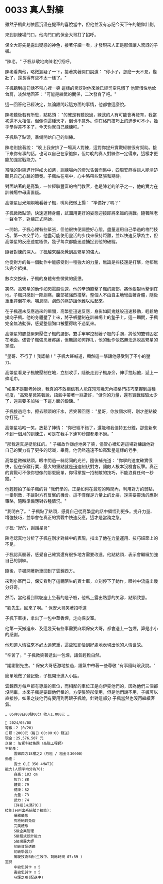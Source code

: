 # 0033 真人對練

雖然子楓此刻依舊沉浸在提車的喜悅當中，但他並沒有忘記今天下午的鍛鍊計劃。

來到訓練場門口，他向門口的保全大哥打了招呼。

保全大哥先是露出疑惑的神色，接著仔細一看，才發現來人正是那個讓人驚訝的子楓。

"陳老。"
子楓恭敬地向陳老打招呼。

陳老看向他，略微遲疑了一下，接著笑著開口說道：
"你小子，怎麼一天不見，變壯了，還長得有些不太一樣了。"

子楓聽到這句話不禁心裡一笑
這樣的驚訝對他來說已經司空見慣了
他習慣性地耸耸肩，淡然地回答：
"可能是練武的關係，二次發育了吧。"

這一回答他已經決定，無論誰問起這方面的事情，他都會這麼說。

陳老聽後若有所思，點點頭：
"的確是有聽說過，練武的人有可能會再發育，我當初還不太相信，但像你這種天才，倒也不意外。你在格鬥技巧上的進步可不小，幾乎學得差不多了，今天你就自己練練吧。"

子楓點了點頭，準備開始自己的訓練。

陳老則接著說：
"晚上我安排了一場真人對練，這對你提升實戰經驗很有幫助。接下來你有事的話，也可以自己在家鍛鍊，但每晚的真人對練你一定得來，這樣才更能加強實戰能力。"

當晚的對練進行得如火如荼，訓練場內的燈光昏黃而集中，四周安靜得讓人能清楚聽見自己心跳的節奏。子楓站在場中，心中略帶些緊張和期待。

對面站著的是高繁，一位經驗豐富的格鬥教官，也是陳老的弟子之一，他的實力在訓練場中毋庸置疑。

高繁星目光炯炯地看著子楓，嘴角微微上揚：
"準備好了嗎？"

子楓微微點頭，快速運轉身體，試圖用更好的姿態迎接即將來臨的挑戰。隨著陳老一聲令下，對練正式開始。

一開始，子楓心裡有些緊張，但他很快便調整好心態，盡量運用自己學過的格鬥技巧。第一次交手時，他盡可能使用靈活的步伐來保持距離，並以快速反擊為主，但高繁星的反應速度極快，幾乎每次都能迅速捕捉到他的破綻。

隨著對練的深入，子楓越來越感覺到高繁星的強大。

他從對方的每一個動作中能感受到一種強大的力量，無論是摔技還是打擊，他都無法完全抵擋。

數次交換後，子楓的身體有些微微的疲憊。

突然，高繁星的動作如閃電般快速，他的拳頭直擊子楓的腹部，將他狠狠地擊倒在地。子楓只感到一陣劇痛，腹部被強烈撞擊，整個人不由自主地彎曲著身體，隨後重重摔倒在地，喘息間，劇烈的痛楚讓他難以站起來。

在子楓還未反應過來的瞬間，高繁星迅速反應，身影如同鬼魅般迅速移動，輕鬆地撲向子楓。他的身體壓了上來，將子楓壓制在訓練場上的墊子上。這一瞬間，子楓完全無法動彈，感覺整個胸口被壓得喘不過氣來。

高繁星的膝蓋緊緊壓住子楓的腰部，雙手牢牢控制著子楓的手腕，將他的雙臂固定在地面。儘管子楓強忍著疼痛，但無論如何掙扎，他的動作依然無法逃脫高繁星的掌控。

"星哥、不行了！我認輸！"
子楓大聲喊道，顯然這一擊讓他感受到了不小的壓力。

高繁星看見子楓被壓制在地，立刻收手，隨後走到子楓身旁，伸手拉起他，遞上一條毛巾。

"如果不是聽老師說，我真的不敢相信有人能在短短幾天內把格鬥技巧掌握到這種程度，"高繁星微笑著說，語氣中帶著一絲讚許，"但你的力量，還有實戰經驗太少了，還需要多加強一下這方面的鍛鍊。"

子楓接過毛巾，擦去額頭的汗水，苦笑著回應：
"星哥，你放個水啊，剛才差點被你打死。"

高繁星哈哈一笑，放鬆了神情：
"你已經不錯了，還能和我僵持五分鐘，那些新來不到一個月的訓練生，可是在我手下連10秒鐘都走不過。"

"那我還真是挺能扛的。"
子楓故作謙虛地笑了笑，儘管心裡知道這場對練讓他對自己的實力有了更多的認識，畢竟，他仍然遠遠不如高繁星這樣的老手。

高繁星微微點頭，眼中閃過一絲認同的光芒，隨後補充道：
"你學的速度確實很快，但在保鏢行業，最大的重點就是迅速制伏對方，讓敵人根本沒機會反擊。真正的實戰可不像你想像的那麼簡單，你得掌握一招制敵的技巧，不能浪費任何一秒鐘。"

他輕輕拍了拍子楓的背
"我們學的，正是如何在最短的時間內，利用對方的弱點，一舉制敵，不讓對方有反擊的機會。這不僅僅是力量上的比拼，還需要靈活的應對策略，隨時準備應對各種情況。"

"我明白了。"
子楓點了點頭，感覺自己從高繁星的話中領悟到更多。提升力量、增強技巧，並學會在真正的實戰中快速反應，這才是當務之急。

子楓:
"好的，謝謝星哥"

陳老認真地分析了子楓在剛才對練中的表現，指出了他在力量運用、技巧細節上的不足。

子楓認真聽著，感覺自己確實還有很多地方需要改進。他點點頭，表示會繼續加強自己的訓練。

隨後，子楓開著新車回到了雲錦西方。

來到小區門口，保安看到了這輛陌生的賓士車，立刻停下了動作，眼神中流露出幾分好奇。

然而，當他看到駕駛座上坐著的是子楓，他馬上露出熟悉的笑容，點頭致意。

"劉先生，回來了啊。"
保安大哥笑著招呼道

子楓下車後，拿出了一包中華香煙，走向保安室。

他第一天搬進來、及這幾天有些事需要麻煩保安大哥，都會送上一包煙，算是小小的感謝。

他知道人情往來不必太過繁重，這些細節恰到好處地表現出他的人情世故。

"辛苦了。"
子楓微笑著遞出一包煙，語氣輕鬆自然。

"謝謝劉先生。"
保安大哥感激地接過，語氣中帶著一些尊敬
"有事隨時跟我說。"

簡單地做了登記後，子楓開車進入小區。

雲錦西方每戶都有專屬的車位，而相鄰的車位正是向伊雯他們的，因為他們三個都沒開車，本來子楓是要跟他們租的，方便張曉彤使用，但是他們說不用，子楓可以直接停，如果之後他們有要用到再跟子楓說，針對這部分 子楓當然也沒再繼續客氣。

`… 05月08日00點00分 收入1,000元 …`

```
📰 2024/05/08
等級：2 (0/20)
日薪：2000元（每日 00:00:00 發送）
現金：25,576,507 元
企業： 智網科技集團（高階工程師）
不動產：
    雲錦西方18樓之2（月租 / 租金＄30000）
動產： 
    賓士 GLE 350 4MATIC
能力(人類平均分為70):
    身高：183 cm
    智力：88
    體質：79
    健康：82
    力量：73
    武力：74
    [詳細(未滿70)]
技能(只列出系統賦予技能):
    優雅儀態
    究極絕對免疫
    完美體態
    S級企業管理
    S級程式設計能力
    S級樂器大師
    初級資訊透鏡
    初級學習力
    駕駛技術S級(生效中、剩餘時間 07:59 )
道具
    中級忠誠卡 x 5
    高級忠誠卡 x 5
    守護之戒(配送中)
```
